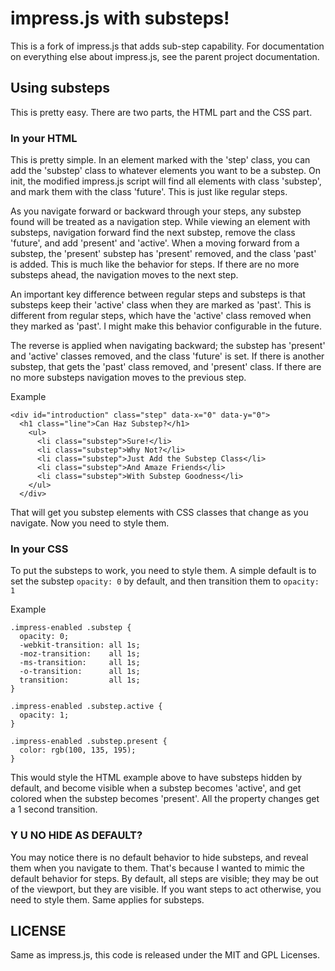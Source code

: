 impress.js with substeps!
============

This is a fork of impress.js that adds sub-step capability.  For documentation on everything else about impress.js, see the parent project documentation.

## Using substeps

This is pretty easy.  There are two parts, the HTML part and the CSS part.

### In your HTML

This is pretty simple. In an element marked with the 'step' class, you can add the 'substep' class to whatever elements you want to be a substep.  On init, the  modified impress.js script will find all elements with class 'substep', and mark them with the class 'future'.  This is just like regular steps.  

As you navigate forward or backward through your steps, any substep found will be treated as a navigation step.  While viewing an element with substeps, navigation forward find the next substep, remove the class 'future', and add 'present' and 'active'.  When a moving forward from a substep, the 'present' substep has 'present' removed, and the class 'past' is added.  This is much like the behavior for steps.  If there are no more substeps ahead, the navigation moves to the next step.

An important key difference between regular steps and substeps is that substeps keep their 'active' class when they are marked as 'past'.  This is different from regular steps, which have the 'active' class removed when they marked as 'past'.  I might make this behavior configurable in the future. 

The reverse is applied when navigating backward; the substep has 'present' and 'active' classes removed, and the class 'future' is set.  If there is another substep, that gets the 'past' class removed, and 'present' class.  If there are no more substeps navigation moves to the previous step.

Example

    <div id="introduction" class="step" data-x="0" data-y="0">
      <h1 class="line">Can Haz Substep?</h1>
        <ul>
          <li class="substep">Sure!</li>
          <li class="substep">Why Not?</li>
          <li class="substep">Just Add the Substep Class</li>
          <li class="substep">And Amaze Friends</li>
          <li class="substep">With Substep Goodness</li>
        </ul>
      </div>

That will get you substep elements with CSS classes that change as you navigate.  Now you need to style them.

### In your CSS

To put the substeps to work, you need to style them.  A simple default is to set the substep `opacity: 0` by default, and then transition them to `opacity: 1` 

Example

    .impress-enabled .substep {
      opacity: 0;
      -webkit-transition: all 1s;
      -moz-transition:    all 1s;
      -ms-transition:     all 1s;
      -o-transition:      all 1s;
      transition:         all 1s;  
    }

    .impress-enabled .substep.active {
      opacity: 1;
    }

    .impress-enabled .substep.present { 
      color: rgb(100, 135, 195);
    }

This would style the HTML example above to have substeps hidden by default, and become visible when a substep becomes 'active', and get colored when the substep becomes 'present'.  All the property changes get a 1 second transition.


### Y U NO HIDE AS DEFAULT?

You may notice there is no default behavior to hide substeps, and reveal them when you navigate to them.  That's because I wanted to mimic the default behavior for steps.  By default, all steps are visible; they may be out of the viewport, but they are visible.  If you want steps to act otherwise, you need to style them.  Same applies for substeps.


LICENSE
---------

Same as impress.js, this code is released under the MIT and GPL Licenses.


